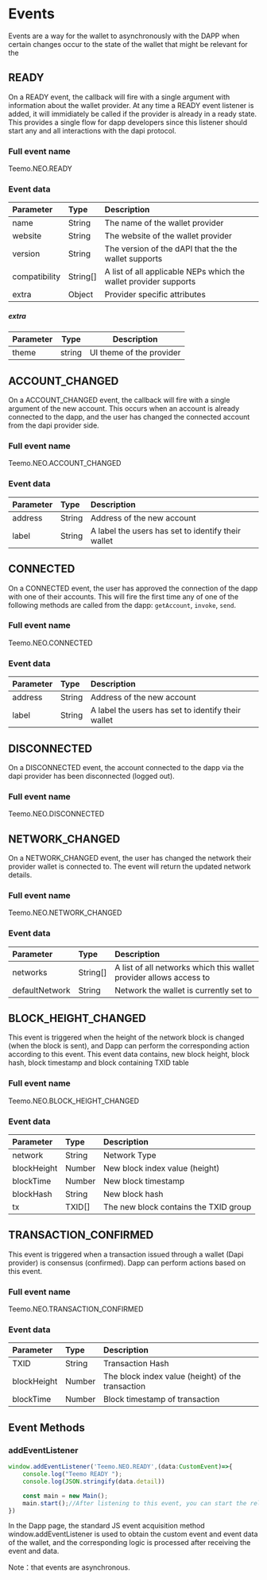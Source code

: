 # Events
Events are a way for the wallet to asynchronously with the DAPP when certain changes occur to the state of the wallet that might be relevant for the


## READY
On a READY event, the callback will fire with a single argument with information about the wallet provider. At any time a READY event listener is added, it will immidiately be called if the provider is already in a ready state. This provides a single flow for dapp developers since this listener should start any and all interactions with the dapi protocol.

### Full event name
Teemo.NEO.READY

### Event data
| Parameter     | Type     | Description                                                      |
|:------------- |:-------- |:---------------------------------------------------------------- |
| name          | String   | The name of the wallet provider                                  |
| website       | String   | The website of the wallet provider                               |
| version       | String   | The version of the dAPI that the the wallet supports             |
| compatibility | String[] | A list of all applicable NEPs which the wallet provider supports |
| extra         | Object   | Provider specific attributes                                     |

##### extra
| Parameter | Type   | Description              |
| --------- | ------ | ------------------------ |
| theme     | string | UI theme of the provider |

## ACCOUNT_CHANGED
On a ACCOUNT_CHANGED event, the callback will fire with a single argument of the new account. This occurs when an account is already connected to the dapp, and the user has changed the connected account from the dapi provider side.

### Full event name
Teemo.NEO.ACCOUNT_CHANGED

### Event data
| Parameter | Type   | Description                                        |
|:--------- |:------ |:-------------------------------------------------- |
| address   | String | Address of the new account                         |
| label     | String | A label the users has set to identify their wallet |


## CONNECTED

On a CONNECTED event, the user has approved the connection of the dapp with one of their accounts. This will fire the first time any of one of the following methods are called from the dapp: `getAccount`, `invoke`, `send`.

### Full event name
Teemo.NEO.CONNECTED

### Event data
| Parameter | Type   | Description                                        |
|:--------- |:------ |:-------------------------------------------------- |
| address   | String | Address of the new account                         |
| label     | String | A label the users has set to identify their wallet |


## DISCONNECTED

On a DISCONNECTED event, the account connected to the dapp via the dapi provider has been disconnected (logged out).

### Full event name
Teemo.NEO.DISCONNECTED

## NETWORK_CHANGED

On a NETWORK_CHANGED event, the user has changed the network their provider wallet is connected to. The event will return the updated network details.

### Full event name
Teemo.NEO.NETWORK_CHANGED

### Event data
| Parameter      | Type     | Description                                                        |
|:-------------- |:-------- |:------------------------------------------------------------------ |
| networks       | String[] | A list of all networks which this wallet provider allows access to |
| defaultNetwork | String   | Network the wallet is currently set to                             |

## BLOCK_HEIGHT_CHANGED

This event is triggered when the height of the network block is changed (when the block is sent), and Dapp can perform the corresponding action according to this event. This event data contains, new block height, block hash, block timestamp and block containing TXID table

### Full event name
Teemo.NEO.BLOCK_HEIGHT_CHANGED

### Event data
| Parameter      | Type   | Description                            |
|:-------------- |:------ |:-------------------------------------- |
| network        | String | Network Type                           |
| blockHeight    | Number | New block index value (height)         |
| blockTime      | Number | New block timestamp                    |
| blockHash      | String | New block hash                         |
| tx             | TXID[] | The new block contains the TXID group  |

## TRANSACTION_CONFIRMED

This event is triggered when a transaction issued through a wallet (Dapi provider) is consensus (confirmed). Dapp can perform actions based on this event.

### Full event name
Teemo.NEO.TRANSACTION_CONFIRMED

### Event data
| Parameter      | Type   | Description                                         |
|:-------------- |:------ |:--------------------------------------------------- |
| TXID           | String | Transaction Hash                                    |
| blockHeight    | Number | The block index value (height) of the transaction   |
| blockTime      | Number | Block timestamp of transaction                      |

## Event Methods

### addEventListener

```typescript
window.addEventListener('Teemo.NEO.READY',(data:CustomEvent)=>{
    console.log("Teemo READY ");
    console.log(JSON.stringify(data.detail))

    const main = new Main();
    main.start();//After listening to this event, you can start the related method call of the plugin.
})
```

In the Dapp page, the standard JS event acquisition method window.addEventListener is used to obtain the custom event and event data of the wallet, and the corresponding logic is processed after receiving the event and data.

Note：that events are asynchronous.
